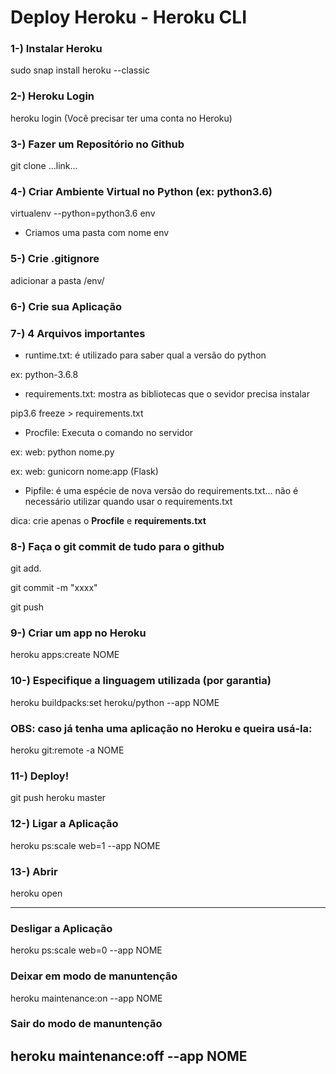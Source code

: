 # Deploy Heroku - Heroku CLI

### 1-) Instalar Heroku
sudo snap install heroku --classic
### 2-) Heroku Login
heroku login (Você precisar ter uma conta no Heroku)
### 3-) Fazer um Repositório no Github
git clone ...link...

### 4-) Criar Ambiente Virtual no Python (ex: python3.6)
virtualenv --python=python3.6 env

* Criamos uma pasta com nome env

### 5-) Crie .gitignore
adicionar a pasta /env/

### 6-) Crie sua Aplicação

### 7-) 4 Arquivos importantes
- runtime.txt: é utilizado para saber qual a versão do python

ex: python-3.6.8

- requirements.txt: mostra as bibliotecas que o sevidor precisa instalar

pip3.6 freeze > requirements.txt

- Procfile: Executa o comando no servidor

ex: web: python nome.py

ex: web: gunicorn nome:app (Flask)

- Pipfile: é uma espécie de nova versão do requirements.txt... não é necessário utilizar quando usar o requirements.txt

dica: crie apenas o <strong>Procfile</strong> e <strong>requirements.txt</strong>

### 8-) Faça o git commit de tudo para o github
git add.

git commit -m "xxxx"

git push

### 9-) Criar um app no Heroku
heroku apps:create NOME

### 10-) Especifique a linguagem utilizada (por garantia)
heroku buildpacks:set heroku/python --app NOME

### OBS: caso já tenha uma aplicação no Heroku e queira usá-la:
heroku git:remote -a NOME

### 11-) Deploy!
git push heroku master

### 12-) Ligar a Aplicação
heroku ps:scale web=1 --app NOME

### 13-) Abrir
heroku open

------------------------------------
### Desligar a Aplicação
heroku ps:scale web=0 --app NOME

### Deixar em modo de manuntenção
heroku maintenance:on --app NOME

### Sair do modo de manuntenção
heroku maintenance:off --app NOME
-------------------------------------



